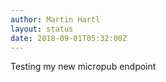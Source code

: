 ```yaml
---
author: Martin Hartl
layout: status
date: 2018-09-01T05:32:00Z
---
```

Testing my new micropub endpoint